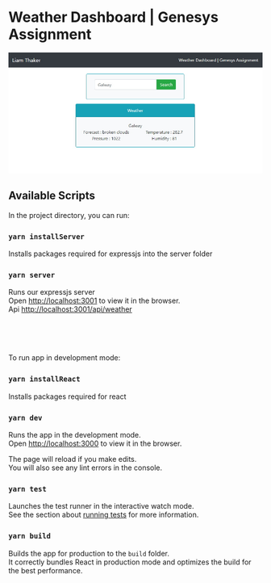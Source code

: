 # Weather Dashboard | Genesys Assignment
![screenshot](https://raw.githubusercontent.com/LiamThaker/weather-dashboard/main/screenshots/capture1.jpg)

## Available Scripts

In the project directory, you can run:

### `yarn installServer`
Installs packages required for expressjs into the server folder

### `yarn server`
Runs our expressjs server
<br/>
Open [http://localhost:3001](http://localhost:3001) to view it in the browser.
<br/>
Api [http://localhost:3001/api/weather](http://localhost:3001/api/weather?address=galway)

<br/>
<br/>
<br/>

To run app in development mode:

### `yarn installReact`
Installs packages required for react

### `yarn dev`

Runs the app in the development mode.\
Open [http://localhost:3000](http://localhost:3000) to view it in the browser.

The page will reload if you make edits.\
You will also see any lint errors in the console.

### `yarn test`

Launches the test runner in the interactive watch mode.\
See the section about [running tests](https://facebook.github.io/create-react-app/docs/running-tests) for more information.

### `yarn build`

Builds the app for production to the `build` folder.\
It correctly bundles React in production mode and optimizes the build for the best performance.
